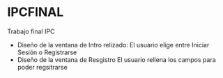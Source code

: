 # IPCFINAL
Trabajo final IPC

- Diseño de la ventana de Intro relizado:
                El usuario elige entre Iniciar Sesión o Registrarse
- Diseño de la ventana de Resgistro 
                El usuario rellena los campos para poder regsitrarse
